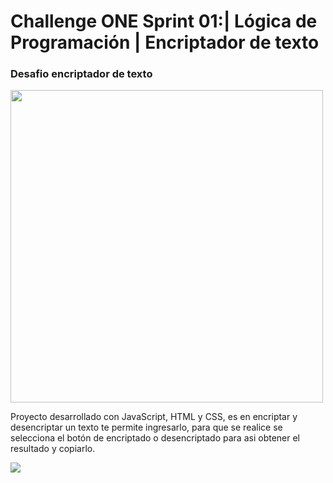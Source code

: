 # Challenge ONE Sprint 01:| Lógica de Programación | Encriptador de texto

<h3>Desafio encriptador de texto</h3>

<p aligen="center" >
     <img width="500" heigth="300" src="https://user-images.githubusercontent.com/91544872/157673573-5e781ce9-601c-4ea3-9db1-b60bebf717aa.png">
</p>

<p>Proyecto desarrollado con JavaScript, HTML y CSS, es en encriptar y desencriptar un texto te permite ingresarlo, para que se realice se selecciona el botón de encriptado o desencriptado para asi obtener el resultado y copiarlo.</p>

<p aligen="center">
     <img width"200" heigth="100" src="https://d335luupugsy2.cloudfront.net/cms%2Ffiles%2F10224%2F1671210503Prancheta_3.png?utm_campaign=alura_latam_-_challenge_email_projeto_1_esp&utm_medium=email&utm_source=RD+Station">
</p>